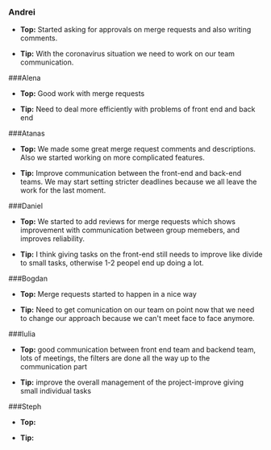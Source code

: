 ### Andrei
- **Top:** Started asking for approvals on merge requests and also writing comments.

- **Tip:** With the coronavirus situation we need to work on our team communication.

###Alena 
- **Top:** Good work with merge requests

- **Tip:** Need to deal more efficiently with problems of front end and back end

###Atanas
- **Top:** We made some great merge request comments and descriptions. Also we started working on more complicated features. 

- **Tip:** Improve communication between the front-end and back-end teams. We may start setting stricter deadlines because we all leave the work for the last moment.

###Daniel
- **Top:** We started to add reviews for merge requests which shows improvement with communication between group memebers, and improves reliability.

- **Tip:** I think giving tasks on the front-end still needs to improve like divide to small tasks, otherwise 1-2 peopel end up doing a lot.

###Bogdan
- **Top:** Merge requests started to happen in a nice way

- **Tip:** Need to get comunication on our team on point now that we need to change our approach because we can't meet face to face anymore.

###Iulia
- **Top:** good communication between front end team and backend team, lots of meetings, the filters are done all the way up to the communication part 

- **Tip:** improve the overall management of the project-improve giving small individual tasks

###Steph
- **Top:**

- **Tip:**